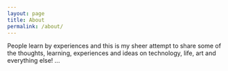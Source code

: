 ```yaml
---
layout: page
title: About
permalink: /about/
---
```


<script src="//about.me/embed/priti.biyani"></script>

People learn by experiences and this is my sheer attempt to share some of the thoughts, learning, experiences and ideas on technology, life, art and everything else! ...
